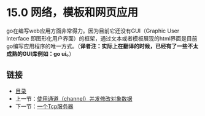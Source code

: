 # 15.0 网络，模板和网页应用

go在编写web应用方面非常得力。因为目前它还没有GUI（Graphic User Interface 即图形化用户界面）的框架，通过文本或者模板展现的html界面是目前go编写应用程序的唯一方式。（**译者注：实际上在翻译的时候，已经有了一些不太成熟的GUI库例如：go ui。**）

## 链接

- [目录](directory.md)
- 上一节：[使用通道（channel）并发修改对象数据](14.17.md)
- 下一节：[一个Tcp服务器](15.1.md)
